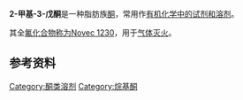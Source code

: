 **2-甲基-3-戊酮**是一种脂肪族[酮](../Page/酮.md "wikilink")，常用作[有机化学中的试剂和溶剂](../Page/有机化学.md "wikilink")。

其全[氟化合物称为](../Page/氟.md "wikilink")[Novec
1230](https://zh.wikipedia.org/wiki/Novec_1230 "wikilink")，用于[气体灭火](https://zh.wikipedia.org/wiki/气体灭火 "wikilink")。

## 参考资料

<references />

[Category:酮类溶剂](https://zh.wikipedia.org/wiki/Category:酮类溶剂 "wikilink")
[Category:烷基酮](https://zh.wikipedia.org/wiki/Category:烷基酮 "wikilink")
